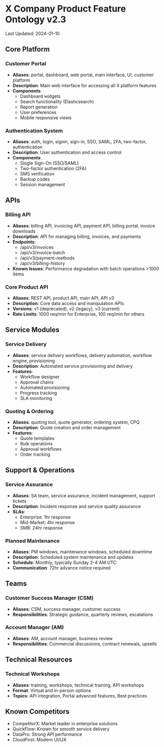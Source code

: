 # X Company Product Feature Ontology v2.3
Last Updated: 2024-01-10

## Core Platform

### Customer Portal
- **Aliases**: portal, dashboard, web portal, main interface, UI, customer platform
- **Description**: Main web interface for accessing all X platform features
- **Components**:
  - Dashboard widgets
  - Search functionality (Elasticsearch)
  - Report generation
  - User preferences
  - Mobile responsive views

### Authentication System
- **Aliases**: auth, login, signin, sign-in, SSO, SAML, 2FA, two-factor, authentication
- **Description**: User authentication and access control
- **Components**:
  - Single Sign-On (SSO/SAML)
  - Two-factor authentication (2FA)
  - SMS verification
  - Backup codes
  - Session management

## APIs

### Billing API
- **Aliases**: billing API, invoicing API, payment API, billing portal, invoice downloads
- **Description**: API for managing billing, invoices, and payments
- **Endpoints**:
  - /api/v3/invoices
  - /api/v3/invoice-batch
  - /api/v3/payment-methods
  - /api/v3/billing-history
- **Known Issues**: Performance degradation with batch operations >1000 items

### Core Product API
- **Aliases**: REST API, product API, main API, API v3
- **Description**: Core data access and manipulation APIs
- **Versions**: v1 (deprecated), v2 (legacy), v3 (current)
- **Rate Limits**: 1000 req/min for Enterprise, 100 req/min for others

## Service Modules

### Service Delivery
- **Aliases**: service delivery workflows, delivery automation, workflow engine, provisioning
- **Description**: Automated service provisioning and delivery
- **Features**:
  - Workflow designer
  - Approval chains
  - Automated provisioning
  - Progress tracking
  - SLA monitoring

### Quoting & Ordering
- **Aliases**: quoting tool, quote generator, ordering system, CPQ
- **Description**: Quote creation and order management
- **Features**:
  - Quote templates
  - Bulk operations
  - Approval workflows
  - Order tracking

## Support & Operations

### Service Assurance
- **Aliases**: SA team, service assurance, incident management, support tickets
- **Description**: Incident response and service quality assurance
- **SLAs**: 
  - Enterprise: 1hr response
  - Mid-Market: 4hr response
  - SMB: 24hr response

### Planned Maintenance
- **Aliases**: PM windows, maintenance windows, scheduled downtime
- **Description**: Scheduled system maintenance and updates
- **Schedule**: Monthly, typically Sunday 2-4 AM UTC
- **Communication**: 72hr advance notice required

## Teams

### Customer Success Manager (CSM)
- **Aliases**: CSM, success manager, customer success
- **Responsibilities**: Strategic guidance, quarterly reviews, escalations

### Account Manager (AM)
- **Aliases**: AM, account manager, business review
- **Responsibilities**: Commercial discussions, contract renewals, upsells

## Technical Resources

### Technical Workshops
- **Aliases**: training, workshops, technical training, API workshops
- **Format**: Virtual and in-person options
- **Topics**: API integration, Portal advanced features, Best practices

## Known Competitors
- CompetitorX: Market leader in enterprise solutions
- QuickFlow: Known for smooth service delivery  
- DataPro: Strong API performance
- CloudFirst: Modern UI/UX
